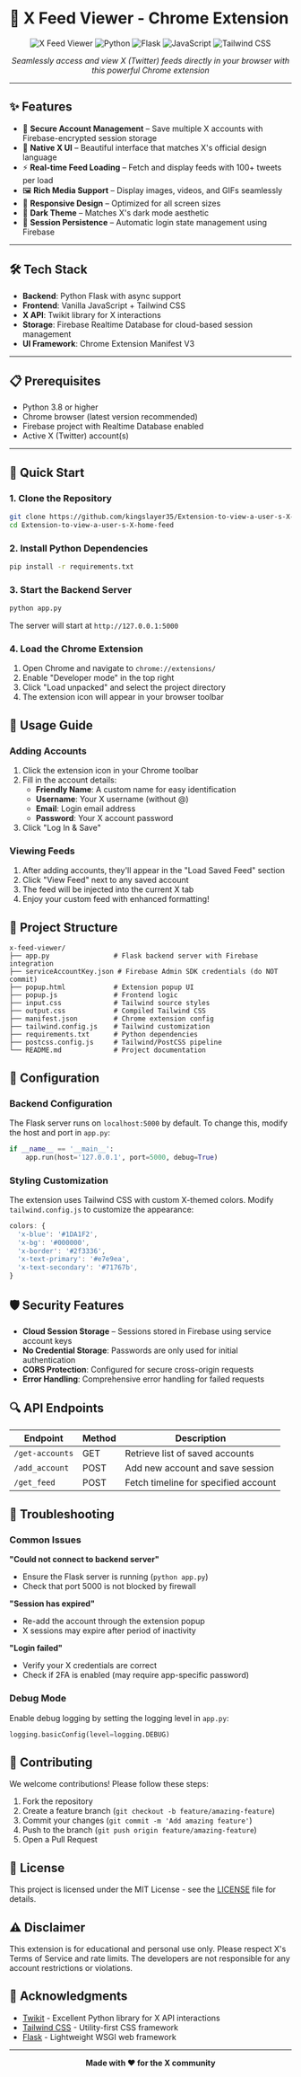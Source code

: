 # 🚀 X Feed Viewer - Chrome Extension

<div align="center">

![X Feed Viewer](https://img.shields.io/badge/Chrome_Extension-X_Feed_Viewer-1DA1F2?style=for-the-badge&logo=googlechrome&logoColor=white)
![Python](https://img.shields.io/badge/Python-3.8+-3776AB?style=for-the-badge&logo=python&logoColor=white)
![Flask](https://img.shields.io/badge/Flask-2.0+-000000?style=for-the-badge&logo=flask&logoColor=white)
![JavaScript](https://img.shields.io/badge/JavaScript-ES6+-F7DF1E?style=for-the-badge&logo=javascript&logoColor=black)
![Tailwind CSS](https://img.shields.io/badge/Tailwind_CSS-3.0+-38B2AC?style=for-the-badge&logo=tailwind-css&logoColor=white)

*Seamlessly access and view X (Twitter) feeds directly in your browser with this powerful Chrome extension*

</div>

---

## ✨ Features

- 🔐 **Secure Account Management** – Save multiple X accounts with Firebase-encrypted session storage
- 🎨 **Native X UI** – Beautiful interface that matches X's official design language
- ⚡ **Real-time Feed Loading** – Fetch and display feeds with 100+ tweets per load
- 🖼️ **Rich Media Support** – Display images, videos, and GIFs seamlessly
- 📱 **Responsive Design** – Optimized for all screen sizes
- 🌙 **Dark Theme** – Matches X's dark mode aesthetic
- 🔄 **Session Persistence** – Automatic login state management using Firebase

---

## 🛠️ Tech Stack

- **Backend**: Python Flask with async support
- **Frontend**: Vanilla JavaScript + Tailwind CSS
- **X API**: Twikit library for X interactions
- **Storage**: Firebase Realtime Database for cloud-based session management
- **UI Framework**: Chrome Extension Manifest V3

---

## 📋 Prerequisites

- Python 3.8 or higher
- Chrome browser (latest version recommended)
- Firebase project with Realtime Database enabled
- Active X (Twitter) account(s)

---

## 🚀 Quick Start

### 1. Clone the Repository

```bash
git clone https://github.com/kingslayer35/Extension-to-view-a-user-s-X-home-feed.git
cd Extension-to-view-a-user-s-X-home-feed
```

### 2. Install Python Dependencies

```bash
pip install -r requirements.txt
```

### 3. Start the Backend Server

```bash
python app.py
```

The server will start at `http://127.0.0.1:5000`

### 4. Load the Chrome Extension

1. Open Chrome and navigate to `chrome://extensions/`
2. Enable "Developer mode" in the top right
3. Click "Load unpacked" and select the project directory
4. The extension icon will appear in your browser toolbar

## 🎯 Usage Guide

### Adding Accounts

1. Click the extension icon in your Chrome toolbar
2. Fill in the account details:
   - **Friendly Name**: A custom name for easy identification
   - **Username**: Your X username (without @)
   - **Email**: Login email address
   - **Password**: Your X account password
3. Click "Log In & Save"

### Viewing Feeds

1. After adding accounts, they'll appear in the "Load Saved Feed" section
2. Click "View Feed" next to any saved account
3. The feed will be injected into the current X tab
4. Enjoy your custom feed with enhanced formatting!

## 📁 Project Structure

```
x-feed-viewer/
├── app.py                # Flask backend server with Firebase integration
├── serviceAccountKey.json # Firebase Admin SDK credentials (do NOT commit)
├── popup.html            # Extension popup UI
├── popup.js              # Frontend logic
├── input.css             # Tailwind source styles
├── output.css            # Compiled Tailwind CSS
├── manifest.json         # Chrome extension config
├── tailwind.config.js    # Tailwind customization
├── requirements.txt      # Python dependencies
├── postcss.config.js     # Tailwind/PostCSS pipeline
└── README.md             # Project documentation

```

## 🔧 Configuration

### Backend Configuration

The Flask server runs on `localhost:5000` by default. To change this, modify the host and port in `app.py`:

```python
if __name__ == '__main__':
    app.run(host='127.0.0.1', port=5000, debug=True)
```

### Styling Customization

The extension uses Tailwind CSS with custom X-themed colors. Modify `tailwind.config.js` to customize the appearance:

```javascript
colors: {
  'x-blue': '#1DA1F2',
  'x-bg': '#000000',
  'x-border': '#2f3336',
  'x-text-primary': '#e7e9ea',
  'x-text-secondary': '#71767b',
}
```

## 🛡️ Security Features

- **Cloud Session Storage** – Sessions stored in Firebase using service account keys
- **No Credential Storage**: Passwords are only used for initial authentication
- **CORS Protection**: Configured for secure cross-origin requests
- **Error Handling**: Comprehensive error handling for failed requests

## 🔍 API Endpoints

| Endpoint | Method | Description |
|----------|--------|-------------|
| `/get-accounts` | GET | Retrieve list of saved accounts |
| `/add_account` | POST | Add new account and save session |
| `/get_feed` | POST | Fetch timeline for specified account |

## 🐛 Troubleshooting

### Common Issues

**"Could not connect to backend server"**
- Ensure the Flask server is running (`python app.py`)
- Check that port 5000 is not blocked by firewall

**"Session has expired"**
- Re-add the account through the extension popup
- X sessions may expire after period of inactivity

**"Login failed"**
- Verify your X credentials are correct
- Check if 2FA is enabled (may require app-specific password)

### Debug Mode

Enable debug logging by setting the logging level in `app.py`:

```python
logging.basicConfig(level=logging.DEBUG)
```

## 🤝 Contributing

We welcome contributions! Please follow these steps:

1. Fork the repository
2. Create a feature branch (`git checkout -b feature/amazing-feature`)
3. Commit your changes (`git commit -m 'Add amazing feature'`)
4. Push to the branch (`git push origin feature/amazing-feature`)
5. Open a Pull Request

## 📄 License

This project is licensed under the MIT License - see the [LICENSE](LICENSE) file for details.

## ⚠️ Disclaimer

This extension is for educational and personal use only. Please respect X's Terms of Service and rate limits. The developers are not responsible for any account restrictions or violations.

## 🙏 Acknowledgments

- [Twikit](https://github.com/d60/twikit) - Excellent Python library for X API interactions
- [Tailwind CSS](https://tailwindcss.com/) - Utility-first CSS framework
- [Flask](https://flask.palletsprojects.com/) - Lightweight WSGI web framework

---

<div align="center">

**Made with ❤️ for the X community**

</div>
